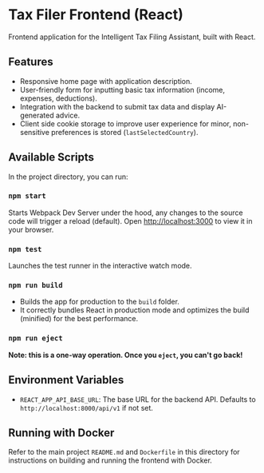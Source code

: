 # Tax Filer Frontend (React)

Frontend application for the Intelligent Tax Filing Assistant, built with React.

## Features

- Responsive home page with application description.
- User-friendly form for inputting basic tax information (income, expenses, deductions).
- Integration with the backend to submit tax data and display AI-generated advice.
- Client side cookie storage to improve user experience for minor, non-sensitive preferences is stored (`lastSelectedCountry`).

## Available Scripts

In the project directory, you can run:

### `npm start`

Starts Webpack Dev Server under the hood, any changes to the source code will trigger a reload (default).
Open [http://localhost:3000](http://localhost:3000) to view it in your browser.

### `npm test`

Launches the test runner in the interactive watch mode.

### `npm run build`

- Builds the app for production to the `build` folder.
- It correctly bundles React in production mode and optimizes the build (minified) for the best performance.

### `npm run eject`

**Note: this is a one-way operation. Once you `eject`, you can't go back!**

## Environment Variables

-   `REACT_APP_API_BASE_URL`: The base URL for the backend API. Defaults to `http://localhost:8000/api/v1` if not set.

## Running with Docker

Refer to the main project `README.md` and `Dockerfile` in this directory for instructions on building and running the frontend with Docker.
